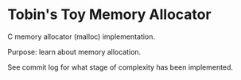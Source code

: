 Tobin's Toy Memory Allocator
============================

C memory allocator (malloc) implementation.

Purpose: learn about memory allocation.

See commit log for what stage of complexity has been implemented.
